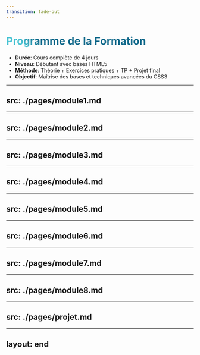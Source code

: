 ```yaml
---
transition: fade-out
---
```


# Programme de la Formation

- **Durée**: Cours complète de 4 jours
- **Niveau**: Débutant avec bases HTML5
- **Méthode**: Théorie + Exercices pratiques + TP + Projet final
- **Objectif**: Maîtrise des bases et techniques avancées du CSS3


<style>
h1 {
  background-color: #2B90B6;
  background-image: linear-gradient(45deg, #4EC5D4 10%, #146b8c 20%);
  background-size: 100%;
  -webkit-background-clip: text;
  -moz-background-clip: text;
  -webkit-text-fill-color: transparent;
  -moz-text-fill-color: transparent;
}
</style>

<!--
La formation est structurée pour permettre aux débutants d'acquérir progressivement les compétences nécessaires à la maîtrise du CSS3.
-->

---
src: ./pages/module1.md
---

---
src: ./pages/module2.md
---

---
src: ./pages/module3.md
---

---
src: ./pages/module4.md
---

---
src: ./pages/module5.md
---

---
src: ./pages/module6.md
---

---
src: ./pages/module7.md
---

---
src: ./pages/module8.md
---

---
src: ./pages/projet.md
---

---
layout: end
---
